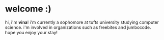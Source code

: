 <h1> welcome :) </h1>

hi, i'm **vina**! i'm currently a sophomore at tufts university studying computer science. i'm involved in organizations such as freebites and jumbocode. hope you enjoy your stay!

<!---
vle04/vle04 is a ✨ special ✨ repository because its `README.md` (this file) appears on your GitHub profile.
You can click the Preview link to take a look at your changes.
--->
